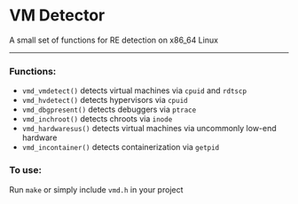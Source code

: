 # VM Detector
A small set of functions for RE detection on x86_64 Linux
***
### Functions:
* `vmd_vmdetect()`
detects virtual machines via `cpuid` and `rdtscp`
* `vmd_hvdetect()`
detects hypervisors via `cpuid`
* `vmd_dbgpresent()`
detects debuggers via `ptrace`
* `vmd_inchroot()`
detects chroots via `inode`
* `vmd_hardwaresus()`
detects virtual machines via uncommonly low-end hardware
* `vmd_incontainer()`
detects containerization via `getpid`
### To use:
Run `make` or simply include `vmd.h` in your project
